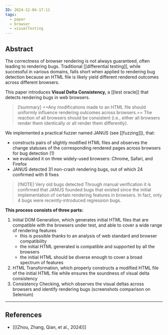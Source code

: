 ```yaml
---
ID: 2024-12-04-17:11
tags:
  - paper
  - browser
  - visualTesting
---
```

## Abstract

The correctness of browser rendering is not always guaranteed, often leading to rendering bugs. Traditional [[differential testing]], while successful in various domains, falls short when applied to rendering bug detection because an HTML file is likely yield different rendered outcomes across different browsers.

This paper introduces **Visual Delta Consistency,** a [[test oracle]] that detects rendering bugs in web browsers.

> [!summary]
> ==Any modifications made to an HTML file should uniformly influence rendering outcomes across browsers.== The reaction of all browsers should be consistent (i.e., either all browsers render them identically or all render them differently).

We implemented a practical fuzzer named JANUS (see [[fuzzing]]), that:
- constructs pairs of slightly modified HTML files and observes the change statuses of the corresponding rendered pages across browsers for bug detection (1)
- we evaluated it on three widely-used browsers: Chrome, Safari, and Firefox
- JANUS detected 31 non-crash rendering bugs, out of which 24 confirmed with 8 fixes

> [!NOTE] Very old bugs detected
> Through manual verification it is confirmed that JANUS founded bugs that existed since the initial implementation of certain rendering features in browsers. In fact, only 4 bugs were recently-introduced regression bugs.

**This process consists of three parts:**
1. Initial DOM Generation, which generates initial HTML files that are compatible with the browsers under test, and able to cover a wide range of rendering features
	- this is possible thanks to an analysis of web standard and browser compatibility
	- the initial HTML generated is compatible and supported by all the browsers
	- the initial HTML should be diverse enough to cover a broad spectrum of features
2. HTML Transformation, which properly constructs a modified HTML file of the initial HTML file while ensures the soundness of visual delta consistency
3. Consistency Checking, which observes the visual deltas across browsers and identify rendering bugs (screenshots comparison on Selenium)

---
## References
- [[(Zhou, Zhang, Qian, et al., 2024)]]